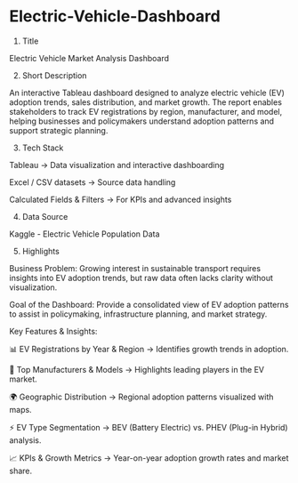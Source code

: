# Electric-Vehicle-Dashboard

1. Title

Electric Vehicle Market Analysis Dashboard

2. Short Description

An interactive Tableau dashboard designed to analyze electric vehicle (EV) adoption trends, sales distribution, and market growth. The report enables stakeholders to track EV registrations by region, manufacturer, and model, helping businesses and policymakers understand adoption patterns and support strategic planning.

3. Tech Stack

Tableau → Data visualization and interactive dashboarding

Excel / CSV datasets → Source data handling

Calculated Fields & Filters → For KPIs and advanced insights

4. Data Source

Kaggle - Electric Vehicle Population Data

5. Highlights

Business Problem: Growing interest in sustainable transport requires insights into EV adoption trends, but raw data often lacks clarity without visualization.

Goal of the Dashboard: Provide a consolidated view of EV adoption patterns to assist in policymaking, infrastructure planning, and market strategy.

Key Features & Insights:

📊 EV Registrations by Year & Region → Identifies growth trends in adoption.

🚗 Top Manufacturers & Models → Highlights leading players in the EV market.

🌍 Geographic Distribution → Regional adoption patterns visualized with maps.

⚡ EV Type Segmentation → BEV (Battery Electric) vs. PHEV (Plug-in Hybrid) analysis.

📈 KPIs & Growth Metrics → Year-on-year adoption growth rates and market share.
